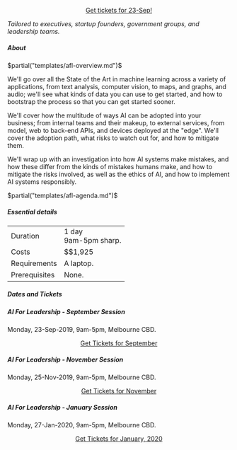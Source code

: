 <p> <center> 
<a class="btn" href="https://events.humanitix.com.au/braneshop-ai-for-leadership">Get tickets for 23-Sep!</a> </center> </p>

<p> <em>Tailored to executives, startup founders, government groups, and
leadership teams.</em> </p>

<h5>About</h5>

$partial("templates/afl-overview.md")$

<p> We'll go over all the State of the Art in machine learning across a
variety of applications, from text analysis, computer vision, to maps, and
graphs, and audio; we'll see what kinds of data you can use to get started,
and how to bootstrap the process so that you can get started sooner. </p>

<p> We'll cover how the multitude of ways AI can be adopted into your
business; from internal teams and their makeup, to external services, from
model, web to back-end APIs, and devices deployed at the "edge". We'll cover
the adoption path, what risks to watch out for, and how to mitigate them. </p>

<p> We'll wrap up with an investigation into how AI systems make mistakes, and
how these differ from the kinds of mistakes humans make, and how to mitigate
the risks involved, as well as the ethics of AI, and how to implement AI
systems responsibly. </p>

$partial("templates/afl-agenda.md")$

<h5>Essential details</h5>
<table class="details" boder="0" cellspacing="0">
<tr>  <td class="item">  Duration </td>
      <td class="value"> 1 day
      <br /> 9am-5pm sharp. </td>
</tr>
<tr>  <td class="item">  Costs    </td>
      <td class="value"> 
        $$1,925
      </td>
</tr>
<!--
<tr>  <td class="item">  Dates </td>
      <td class="value"> 
        Monday, 23rd of September, 2019.
      </td>
</tr>
-->
<tr>  <td class="item">  Requirements </td>
      <td class="value"> 
      A laptop.
      </td>
</tr>
<tr> <td class="item"> Prerequisites </td>
     <td class="value">
     None.
     </td>
</table>

<p></p>

<h5>Dates and Tickets</h5>
<div class="events">
	<div class="event">
		<h5> AI For Leadership - September Session </h5>
		<p>Monday, 23-Sep-2019, 9am-5pm, Melbourne CBD.
        </p>
		<div>
    <p><center><a class="btn" href="https://events.humanitix.com.au/braneshop-ai-for-leadership">Get Tickets for September</a></center></p>
		</div>
	</div>
	<div class="event">
		<h5> AI For Leadership - November Session </h5>
		<p>Monday, 25-Nov-2019, 9am-5pm, Melbourne CBD.
        </p>
		<div>
    <p><center><a class="btn" href="https://events.humanitix.com.au/braneshop-ai-for-leadership-november">Get Tickets for November</a></center></p>
		</div>
	</div>
	<div class="event">
		<h5> AI For Leadership - January Session </h5>
		<p>Monday, 27-Jan-2020, 9am-5pm, Melbourne CBD.
        </p>
		<div>
    <p><center><a class="btn" href="https://events.humanitix.com.au/braneshop-ai-for-leadership-january">Get Tickets for January, 2020</a></center></p>
		</div>
	</div>
</div>


<!--
<p> <center> 
<a class="btn" href="https://events.humanitix.com.au/braneshop-ai-for-leadership">Get tickets!</a> </center> </p>

<p> <center> <a class="btn" href="https://noonvandersilk.typeform.com/to/qOzalz">Express Interest</a> or
  <a class="btn" href="/contact.html">Get in contact</a> </center> </p>
</center> </p>
-->
